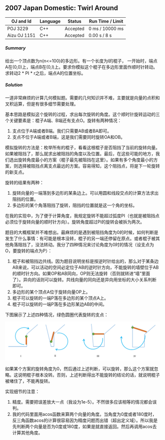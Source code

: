 ## 2007 Japan Domestic: Twirl Around

OJ and Id							| Language	| Status        | Run Time / Limit            |
-----------------------				| --------	| ------------- | -------------               |
POJ 3229							| C++		| Accepted		| 0 ms / 10000 ms	          |
Aizu OJ 1151						| C++		| Accepted		| 0.00 s / 8 s           	  |

##### Summary
给出一个顶点数为n(n<=100)的多边形。有一个长度为l的棍子， 一开始时，端点A在(0,0)上，端点B在(0,l)上。要求你模拟这个棍子在多边形里面作顺时针转动。求转动2 \* PI * r之后，端点A的位置坐标。

##### Solution
一道非常麻烦的计算几何模拟题。需要的几何知识并不难，主要就是向量的点积和叉积运算，但是有很多细节需要处理。

基本思路是模拟这个旋转的过程，求出每次旋转的角度。这个顺时针旋转运动的三个关键要素是：棍子A端、B端还有支点O。旋转有两种情况：

1. 支点位于A端或者B端。我们只需要AB或者BA即可。
2. 支点不位于A端或者B端，这是我们需要同时旋转OA和OB。

模拟旋转的方法是：枚举所有的棍子，看看这根棍子是否阻挡了当前的旋转向量。如果被阻挡了，那么就求出被阻挡的角度以及位置。最后，在这些可能的地方，我们选出旋转角度最小的方案（棍子最先被阻挡在这里）。如果有多个角度最小的方案，则选择被阻挡点离支点最远的方案。容易得知，这个阻挡点，将是下一轮旋转的新支点。

旋转的结果有两种：

1. 旋转向量的一端落到多边形的某条边上。可以用圆和线段交点的计算方法求出阻挡的位置。
2. 多边形的某个角落阻挡了旋转，阻挡的位置就是这一个角的坐标。

在我的实现中，为了便于计算角度，我规定旋转不能超过弧度PI（也就是被阻挡点必须位于旋转向量的顺时针方向）。旋转角度超过PI的旋转会被拆为两次。

题目的大概框架并不难想出。最麻烦的是遇到被阻挡角度为0的时候，如何判断是发生了什么事情：有可能是根本没转，棍子的另一端还停留在原点。或者棍子被其他角落阻挡了，没法转动。我分了四种情况来讨论角度为0时的情况（设支点为O，要旋转的端点为P）：

1. 棍子和被阻挡边共线。因为题目说明坐标是按逆时针给出的，那么对于某条边AB来说，可以活动的空间必定位于AB的逆时针方向，不能旋转的墙壁位于AB的顺时针方向。如果OP和AB同向，OP则无法旋转（否则就转进“墙”里面了）。异向的话则可以旋转。共线向量的同向还是异向用坐标的大小关系判断即可。
2. 多边形的某个顶点A位于旋转向量OP上。
3. 棍子可以旋转的一端P落在多边形的某个顶点A上。
4. 棍子可以旋转的一端P落在多边形某边AB的中间。

下图展示了上述四种情况，绿色圆圈代表旋转的支点：

![POJ 3229 Image 1](img/poj3229.png "POJ 3229 Image 1")

如果某个方案的旋转角度为0，然后通过上述判断，可以旋转，那么这个方案就忽略。这说明棍子根本没转。否则，上述判断得出不能旋转的结论的话，就说明棍子被堵住了，不能再旋转。

实现细节的注意：

1. 精度。需要把误差放大一点（我设为1e-5）。不然很多应该相等的情况都会误判。
2. 我的代码里面用acos函数来算两个向量的角度。当角度为0度或者180度时，反三角函数acos的计算很容易因为精度问题而出错（超出定义域）。所以我是先判断两个向量是否为0度或180度，如果是就直接返回。然后再调用acos去计算其他角度。
